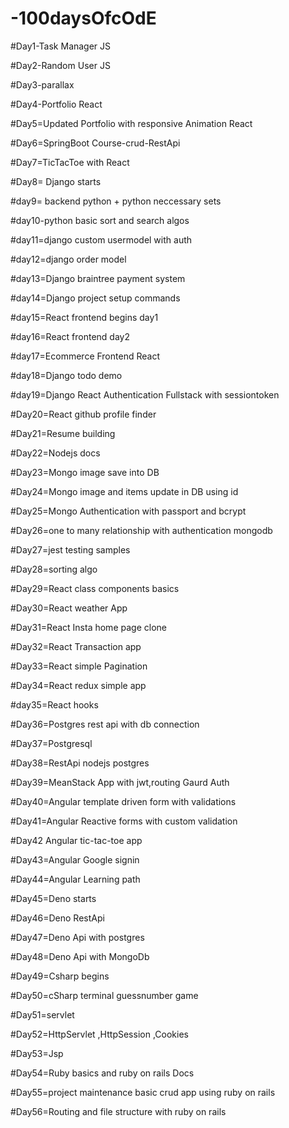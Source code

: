 # -100daysOfcOdE

#Day1-Task Manager JS

#Day2-Random User JS

#Day3-parallax

#Day4-Portfolio React

#Day5=Updated Portfolio with responsive Animation React

#Day6=SpringBoot Course-crud-RestApi

#Day7=TicTacToe with React


#Day8= Django starts

#day9= backend python + python neccessary sets


#day10-python basic sort and search algos

#day11=django custom usermodel with auth

#day12=django order model

#day13=Django braintree payment system

#day14=Django project setup commands

#day15=React frontend begins day1

#day16=React frontend day2

#day17=Ecommerce Frontend React

#day18=Django todo demo

#day19=Django React Authentication Fullstack with sessiontoken

#Day20=React github profile finder

#Day21=Resume building

#Day22=Nodejs docs

#Day23=Mongo image save into DB

#Day24=Mongo image and items update in DB using id

#Day25=Mongo Authentication with passport and bcrypt

#Day26=one to many relationship with authentication mongodb

#Day27=jest testing samples

#Day28=sorting algo

#Day29=React class components basics

#Day30=React weather App

#Day31=React Insta home page clone

#Day32=React Transaction app

#Day33=React simple Pagination

#Day34=React redux simple app

#day35=React hooks

#Day36=Postgres rest api with db connection

#Day37=Postgresql

#Day38=RestApi nodejs postgres

#Day39=MeanStack App with jwt,routing Gaurd Auth

#Day40=Angular template driven form with validations

#Day41=Angular Reactive forms with custom validation

#Day42 Angular tic-tac-toe app

#Day43=Angular Google signin

#Day44=Angular Learning path

#Day45=Deno starts

#Day46=Deno RestApi

#Day47=Deno Api with postgres

#Day48=Deno Api with MongoDb

#Day49=Csharp begins

#Day50=cSharp terminal guessnumber game

#Day51=servlet

#Day52=HttpServlet ,HttpSession ,Cookies

#Day53=Jsp

#Day54=Ruby basics and ruby on rails Docs

#Day55=project maintenance basic crud app using ruby on rails


#Day56=Routing and file structure with ruby on rails
